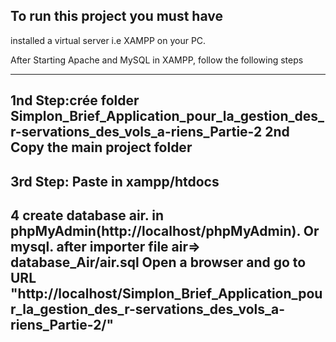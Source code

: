 To run this project you must have
---

installed a virtual server i.e XAMPP on your PC.

After Starting Apache and MySQL in XAMPP, follow the following steps

---
1nd Step:crée folder Simplon_Brief_Application_pour_la_gestion_des_r-servations_des_vols_a-riens_Partie-2 
2nd Copy the main project folder
---
3rd Step: Paste in xampp/htdocs
---
4 create database air. in phpMyAdmin(http://localhost/phpMyAdmin).
                    Or mysql.
                    after importer file air=> database_Air/air.sql 
 Open a browser and go to URL "http://localhost/Simplon_Brief_Application_pour_la_gestion_des_r-servations_des_vols_a-riens_Partie-2/"
 ---
